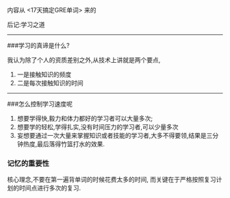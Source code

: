 内容从 <17天搞定GRE单词> 来的

后记:学习之道

---

###学习的真谛是什么?

我认为除了个人的资质差别之外,从技术上讲就是两个要点,
1. 一是接触知识的频度
2. 二是每次接触知识的时间


---

###怎么控制学习速度呢

1. 想要学得快,毅力和体力都好的学习者可以大量多次;
2. 想要学的轻松,学得扎实,没有时间压力的学习者,可以少量多次
3. 妄想要通过一次大量来掌握知识或者技能的学习者,大多不得要领,结果是三分钟热度,最后落得竹篮打水的效果.

### 记忆的重要性

核心理念,不要在第一遍背单词的时候花费太多的时间, 而关键在于严格按照复习计划的时间点进行多次的复习.



